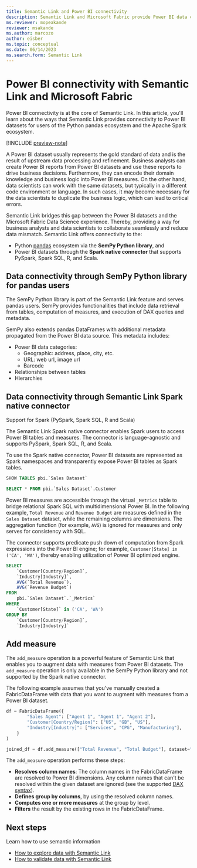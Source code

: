 ```yaml
---
title: Semantic Link and Power BI connectivity
description: Semantic Link and Microsoft Fabric provide Power BI data connectivity for pandas and Spark ecosystems.
ms.reviewer: mopeakande
reviewer: msakande
ms.author: marcozo
author: eisber
ms.topic: conceptual
ms.date: 06/14/2023
ms.search.form: Semantic Link
---
```


# Power BI connectivity with Semantic Link and Microsoft Fabric

Power BI connectivity is at the core of Semantic Link.
In this article, you'll learn about the ways that Semantic Link provides connectivity to Power BI datasets for users of the Python pandas ecosystem and the Apache Spark ecosystem.

[!INCLUDE [preview-note](../includes/preview-note.md)]

A Power BI dataset usually represents the gold standard of data and is the result of upstream data processing and refinement.
Business analysts can create Power BI reports from Power BI datasets and use these reports to drive business decisions.
Furthermore, they can encode their domain knowledge and business logic into Power BI measures.
On the other hand, data scientists can work with the same datasets, but typically in a different code environment or language.
In such cases, it may become necessary for the data scientists to duplicate the business logic, which can lead to critical errors.

Semantic Link bridges this gap between the Power BI datasets and the Microsoft Fabric Data Science experience.
Thereby, providing a way for business analysts and data scientists to collaborate seamlessly and reduce data mismatch. Semantic Link offers connectivity to the:

- Python [pandas](https://pandas.pydata.org/) ecosystem via the **SemPy Python library**, and
- Power BI datasets through the **Spark native connector** that supports PySpark, Spark SQL, R, and Scala.

## Data connectivity through SemPy Python library for pandas users

The SemPy Python library is part of the Semantic Link feature and serves pandas users.
SemPy provides functionalities that include data retrieval from tables, computation of measures, and execution of DAX queries and metadata. <!-- (#TODO link to API docs) -->

SemPy also extends pandas DataFrames with additional metadata propagated from the Power BI data source.
This metadata includes:
- Power BI data categories:
  - Geographic: address, place, city, etc.
  - URL: web url, image url
  - Barcode
- Relationships between tables
- Hierarchies

## Data connectivity through Semantic Link Spark native connector

Support for Spark (PySpark, Spark SQL, R and Scala)

The Semantic Link Spark native connector enables Spark users to access Power BI tables and measures.
The connector is language-agnostic and supports PySpark, Spark SQL, R, and Scala.

To use the Spark native connector, Power BI datasets are represented as Spark namespaces and transparently expose Power BI tables as Spark tables.

```sql
SHOW TABLES pbi.`Sales Dataset`

SELECT * FROM pbi.`Sales Dataset`.Customer
```

Power BI measures are accessible through the virtual `_Metrics` table to bridge relational Spark SQL with multidimensional Power BI.
In the following example, `Total Revenue` and `Revenue Budget` are measures defined in the `Sales Dataset` dataset, while the remaining columns are dimensions.
The aggregation function (for example, `AVG`) is ignored for measures and only serves for consistency with SQL.

The connector supports predicate push down of computation from Spark expressions into the Power BI engine; for example, `Customer[State] in ('CA', 'WA')`, thereby enabling utilization of Power BI optimized engine.

```sql
SELECT
    `Customer[Country/Region]`,
    `Industry[Industry]`,
    AVG(`Total Revenue`),
    AVG(`Revenue Budget`)
FROM
    pbi.`Sales Dataset`.`_Metrics`
WHERE
    `Customer[State]` in ('CA', 'WA')
GROUP BY
    `Customer[Country/Region]`,
    `Industry[Industry]`
```

## Add measure

The `add_measure` operation is a powerful feature of Semantic Link that enables you to augment data with measures from Power BI datasets.
The `add_measure` operation is only available in the SemPy Python library and not supported by the Spark native connector.

The following example assumes that you've manually created a FabricDataFrame with data that you want to augment with measures from a Power BI dataset.

```python
df = FabricDataFrame({
        "Sales Agent": ["Agent 1", "Agent 1", "Agent 2"],
        "Customer[Country/Region]": ["US", "GB", "US"],
        "Industry[Industry]": ["Services", "CPG", "Manufacturing"],
    }
)

joined_df = df.add_measure(["Total Revenue", "Total Budget"], dataset="Sales Dataset")
```

The `add_measure` operation performs these steps:

- **Resolves column names**: The column names in the FabricDataFrame are resolved to Power BI dimensions. Any column names that can't be resolved within the given dataset are ignored (see the supported [DAX syntax](/dax/dax-syntax-reference)).
- **Defines group by columns**, by using the resolved column names.
- **Computes one or more measures** at the group by level.
- **Filters** the result by the existing rows in the FabricDataFrame.

## Next steps
Learn how to use semantic information

- [How to explore data with Semantic Link](semantic-link-explore-data.md)
- [How to validate data with Semantic Link](semantic-link-validate-data.md)